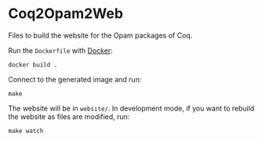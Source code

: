 # Coq2Opam2Web

Files to build the website for the Opam packages of Coq.

Run the `Dockerfile` with [Docker](http://www.docker.com/):

    docker build .

Connect to the generated image and run:

    make

The website will be in `website/`. In development mode, if you want to rebuild the website as files are modified, run:

    make watch
